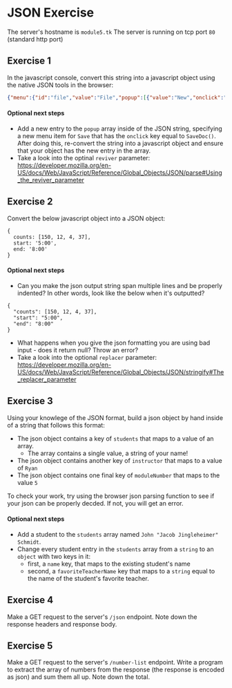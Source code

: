 # JSON Exercise

The server's hostname is `module5.tk`
The server is running on tcp port `80` (standard http port)


## Exercise 1
In the javascript console, convert this string into a javascript object using the native JSON tools in the browser:
```json
{"menu":{"id":"file","value":"File","popup":[{"value":"New","onclick":"CreateNewDoc()"},{"value":"Open","onclick":"OpenDoc()"},{"value":"Close","onclick":"CloseDoc()"}]}}
```

#### Optional next steps
- Add a new entry to the `popup` array inside of the JSON string, specifying a new menu item for `Save` that has the `onclick` key equal to `SaveDoc()`. After doing this, re-convert the string into a javascript object and ensure that your object has the new entry in the array.
- Take a look into the optinal `reviver` parameter: https://developer.mozilla.org/en-US/docs/Web/JavaScript/Reference/Global_Objects/JSON/parse#Using_the_reviver_parameter



## Exercise 2
Convert the below javascript object into a JSON object:

```
{
  counts: [150, 12, 4, 37],
  start: '5:00',
  end: '8:00'
}
```

#### Optional next steps
- Can you make the json output string span multiple lines and be properly indented? In other words, look like the below when it's outputted?
```
{
  "counts": [150, 12, 4, 37],
  "start": "5:00",
  "end": "8:00"
}
```
- What happens when you give the json formatting you are using bad input - does it return null? Throw an error?
- Take a look into the optional `replacer` parameter: https://developer.mozilla.org/en-US/docs/Web/JavaScript/Reference/Global_Objects/JSON/stringify#The_replacer_parameter


## Exercise 3
Using your knowlege of the JSON format, build a json object by hand inside of a string that follows this format:
- The json object contains a key of `students` that maps to a value of an array.
  - The array contains a single value, a string of your name!
- The json object contains another key of `instructor` that maps to a value of `Ryan`
- The json object contains one final key of `moduleNumber` that maps to the value `5`

To check your work, try using the browser json parsing function to see if your json can be properly decded. If not, you will get an error.

#### Optional next steps
- Add a student to the `students` array named `John "Jacob Jingleheimer" Schmidt`.
- Change every student entry in the `students` array from a `string` to an `object` with two keys in it:
  - first, a `name` key, that maps to the existing student's name
  - second, a `favoriteTeacherName` key that maps to a `string` equal to the name of the student's favorite teacher.


## Exercise 4

Make a GET request to the server's `/json` endpoint. Note down the response headers and response
body.

## Exercise 5

Make a GET request to the server's `/number-list` endpoint. Write a program to extract the array of
numbers from the response (the response is encoded as json) and sum them all up. Note down the total.

